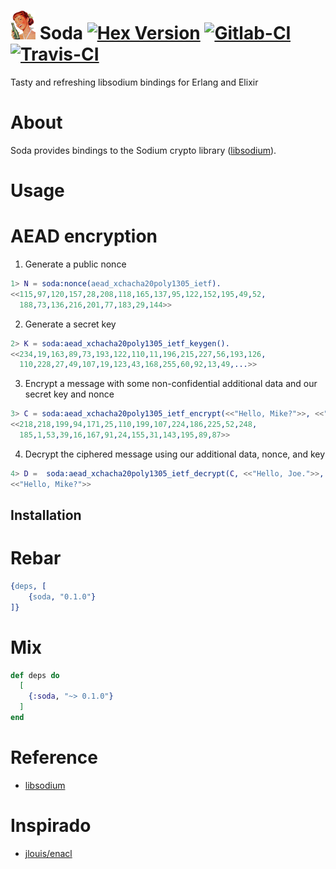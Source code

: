 ![Soda](assets/logo-xsmall.png) Soda [![Hex Version](https://img.shields.io/hexpm/v/soda.svg)](https://hex.pm/packages/soda) [![Gitlab-CI](https://gitlab.com/starbelly/soda/badges/master/pipeline.svg)](https://gitlab.com/starbelly/soda/commits/master) [![Travis-CI](https://travis-ci.org/starbelly/soda.svg?branch=master)](https://travis-ci.org/starbelly/soda) 
============

Tasty and refreshing libsodium bindings for Erlang and Elixir

# About 

Soda provides bindings to the Sodium crypto library ([libsodium](https://download.libsodium.org/doc/)).

# Usage

# AEAD encryption 


1. Generate a public nonce
```erlang
1> N = soda:nonce(aead_xchacha20poly1305_ietf).
<<115,97,120,157,28,208,118,165,137,95,122,152,195,49,52,
  188,73,136,216,201,77,183,29,144>>
```

2. Generate a secret key
```erlang
2> K = soda:aead_xchacha20poly1305_ietf_keygen().
<<234,19,163,89,73,193,122,110,11,196,215,227,56,193,126,
  110,228,27,49,107,19,123,43,168,255,60,92,13,49,...>>
```

3. Encrypt a message with some non-confidential additional data and our secret key and nonce
```erlang
3> C = soda:aead_xchacha20poly1305_ietf_encrypt(<<"Hello, Mike?">>, <<"Hello, Joe.">>, N, K ).
<<218,218,199,94,171,25,110,199,107,224,186,225,52,248,
  185,1,53,39,16,167,91,24,155,31,143,195,89,87>>
```

4. Decrypt the ciphered message using our additional data, nonce, and key
```erlang
4> D =  soda:aead_xchacha20poly1305_ietf_decrypt(C, <<"Hello, Joe.">>, N, K).
<<"Hello, Mike?">>
```

## Installation

# Rebar

```erlang
{deps, [
    {soda, "0.1.0"}
]}
```

# Mix 

```elixir
def deps do
  [
    {:soda, "~> 0.1.0"}
  ]
end
```

# Reference

 - [libsodium](https://download.libsodium.org/doc/)

# Inspirado 

- [jlouis/enacl](https://github.com/jlouis/enacl)
